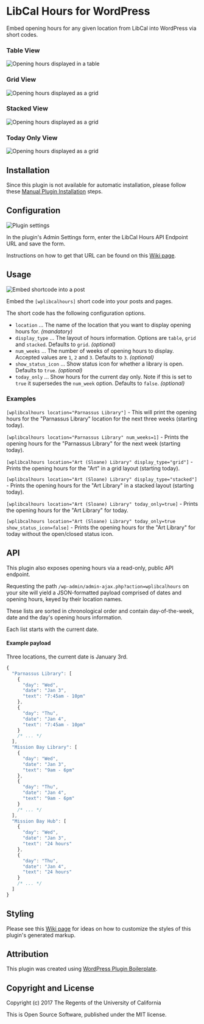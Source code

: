 # LibCal Hours for WordPress

Embed opening hours for any given location from LibCal into WordPress via short codes.

### Table View
![Opening hours displayed in a table](assets/screenshot-1.png)

### Grid View
![Opening hours displayed as a grid](assets/grid-view-multiple-weeks.png)

### Stacked View
![Opening hours displayed as a grid](assets/stacked-view-multiple-weeks.png)

### Today Only View
![Opening hours displayed as a grid](assets/today-only-view.png)

## Installation

Since this plugin is not available for automatic installation, please follow these [Manual Plugin Installation](https://codex.wordpress.org/Managing_Plugins#Manual_Plugin_Installation) steps.

## Configuration


![Plugin settings](assets/screenshot-2.png)

In the plugin's Admin Settings form, enter the LibCal Hours API Endpoint URL and save the form.

Instructions on how to get that URL can be found on this [Wiki page](https://github.com/ucsf-ckm/wplibcalhours/wiki/How-to-get-the-LibCal-Hours-API-Endpoint-URL).

## Usage

![Embed shortcode into a post](assets/screenshot-3.png)

Embed the `[wplibcalhours]` short code into your posts and pages.

The short code has the following configuration options.

- `location` ... The name of the location that you want to display opening hours for. *(mandatory)*
- `display_type` ... The layout of hours information. Options are `table`, `grid` and `stacked`. Defaults to `grid`. *(optional)*
- `num_weeks` ... The number of weeks of opening hours to display. Accepted values are `1`, `2` and `3`. Defaults to `3`. *(optional)*
- `show_status_icon` ... Show status icon for whether a library is open. Defaults to `true`. *(optional)*
- `today_only` ... Show hours for the current day only. Note if this is set to `true` it supersedes the `num_week` option. Defaults to `false`. *(optional)*

### Examples

`[wplibcalhours location="Parnassus Library"]` - This will print the opening hours for the "Parnassus Library" location for the next three weeks (starting today).

`[wplibcalhours location="Parnassus Library" num_weeks=1]` - Prints the opening hours for the "Parnassus Library" for the next week (starting today).

`[wplibcalhours location="Art (Sloane) Library" display_type="grid"]` - Prints the opening hours for the "Art" in a grid layout (starting today).

`[wplibcalhours location="Art (Sloane) Library" display_type="stacked"]` - Prints the opening hours for the "Art Library" in a stacked layout (starting today).

`[wplibcalhours location="Art (Sloane) Library" today_only=true]` - Prints the opening hours for the "Art Library" for today.

`[wplibcalhours location="Art (Sloane) Library" today_only=true show_status_icon=false]` - Prints the opening hours for the "Art Library" for today without the open/closed status icon.
## API

This plugin also exposes opening hours via a read-only, public API endpoint. 

Requesting the path `/wp-admin/admin-ajax.php?action=wplibcalhours` on your site will yield
a JSON-formatted payload comprised of dates and opening hours, keyed by their location names.

These lists are sorted in chronological order and contain day-of-the-week, date and the day's opening hours information.

Each list starts with the current date.

#### Example payload

Three locations, the current date is January 3rd.

```javascript
{
  "Parnassus Library": [
    {
      "day": "Wed",
      "date": "Jan 3",
      "text": "7:45am - 10pm"
    },
    {
      "day": "Thu",
      "date": "Jan 4",
      "text": "7:45am - 10pm"
    }
    /* ... */
  ],
  "Mission Bay Library": [
    {
      "day": "Wed",
      "date": "Jan 3",
      "text": "9am - 6pm"
    },
    {
      "day": "Thu",
      "date": "Jan 4",
      "text": "9am - 6pm"
    }
    /* ... */
  ],
  "Mission Bay Hub": [
    {
      "day": "Wed",
      "date": "Jan 3",
      "text": "24 hours"
    },
    {
      "day": "Thu",
      "date": "Jan 4",
      "text": "24 hours"
    }
    /* ... */
  ]
}
```

## Styling

Please see this [Wiki page](https://github.com/ucsf-ckm/wplibcalhours/wiki/Styling-The-Output) for ideas on how to customize the styles of this plugin's generated markup.

## Attribution

This plugin was created using [WordPress Plugin Boilerplate](https://github.com/DevinVinson/WordPress-Plugin-Boilerplate).

## Copyright and License

Copyright (c) 2017 The Regents of the University of California

This is Open Source Software, published under the MIT license.

